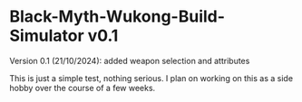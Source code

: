# Black-Myth-Wukong-Build-Simulator v0.1

Version 0.1 (21/10/2024):
added weapon selection and attributes



This is just a simple test, nothing serious. I plan on working on this as a side hobby over the course of a few weeks.

